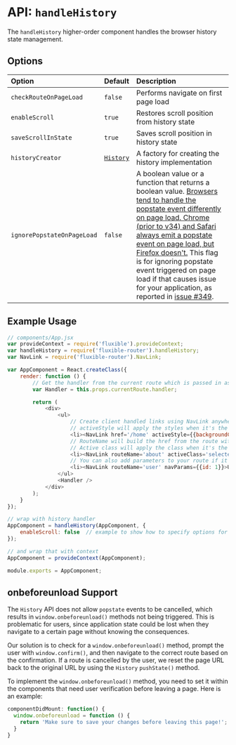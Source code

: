 # API: `handleHistory`

The `handleHistory` higher-order component handles the browser history state management.

## Options

| Option | Default | Description |
|:-------|:--------|:------------|
| `checkRouteOnPageLoad` | `false` | Performs navigate on first page load |
| `enableScroll` | `true` | Restores scroll position from history state |
| `saveScrollInState` | `true` | Saves scroll position in history state |
| `historyCreator` | [`History`](../../lib/History.js) | A factory for creating the history implementation |
| `ignorePopstateOnPageLoad` | `false` | A boolean value or a function that returns a boolean value. [Browsers tend to handle the popstate event differently on page load. Chrome (prior to v34) and Safari always emit a popstate event on page load, but Firefox doesn't.](https://developer.mozilla.org/en-US/docs/Web/Events/popstate) This flag is for ignoring popstate event triggered on page load if that causes issue for your application, as reported in [issue #349](https://github.com/yahoo/fluxible/issues/349). |

## Example Usage

```js
// components/App.jsx
var provideContext = require('fluxible').provideContext;
var handleHistory = require('fluxible-router').handleHistory;
var NavLink = require('fluxible-router').NavLink;

var AppComponent = React.createClass({
    render: function () {
        // Get the handler from the current route which is passed in as prop
        var Handler = this.props.currentRoute.handler;

        return (
            <div>
                <ul>
                    // Create client handled links using NavLink anywhere in your application
                    // activeStyle will apply the styles when it's the current route
                    <li><NavLink href='/home' activeStyle={{backgroundColor: '#ccc'}}>Home</NavLink></li>
                    // RouteName will build the href from the route with the same name
                    // Active class will apply the class when it's the current route
                    <li><NavLink routeName='about' activeClass='selected'>About</NavLink></li>
                    // You can also add parameters to your route if it's a dynamic route
                    <li><NavLink routeName='user' navParams={{id: 1}}>User 1</NavLink></li>
                </ul>
                <Handler />
            </div>
        );
    }
});

// wrap with history handler
AppComponent = handleHistory(AppComponent, {
    enableScroll: false  // example to show how to specify options for handleHistory
});

// and wrap that with context
AppComponent = provideContext(AppComponent);

module.exports = AppComponent;
```

## onbeforeunload Support

The `History` API does not allow `popstate` events to be cancelled, which results in `window.onbeforeunload()` methods not being triggered.  This is problematic for users, since application state could be lost when they navigate to a certain page without knowing the consequences.

Our solution is to check for a `window.onbeforeunload()` method, prompt the user with `window.confirm()`, and then navigate to the correct route based on the confirmation.  If a route is cancelled by the user, we reset the page URL back to the original URL by using  the `History` `pushState()` method.

To implement the `window.onbeforeunload()` method, you need to set it within the components that need user verification before leaving a page.  Here is an example:

```javascript
componentDidMount: function() {
  window.onbeforeunload = function () {
    return 'Make sure to save your changes before leaving this page!';
  }
}
```
